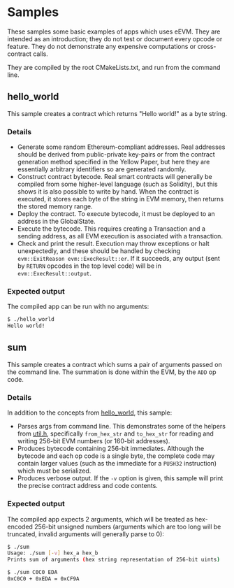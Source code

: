 # Samples

These samples some basic examples of apps which uses eEVM. They are intended as an introduction; they do not test or document every opcode or feature. They do not demonstrate any expensive computations or cross-contract calls.

They are compiled by the root CMakeLists.txt, and run from the command line.

## hello_world

This sample creates a contract which returns "Hello world!" as a byte string.

### Details

- Generate some random Ethereum-compliant addresses. Real addresses should be derived from public-private key-pairs or from the contract generation method specified in the Yellow Paper, but here they are essentially arbitrary identifiers so are generated randomly.
- Construct contract bytecode. Real smart contracts will generally be compiled from some higher-level language (such as Solidity), but this shows it is also possible to write by hand. When the contract is executed, it stores each byte of the string in EVM memory, then returns the stored memory range.
- Deploy the contract. To execute bytecode, it must be deployed to an address in the GlobalState.
- Execute the bytecode. This requires creating a Transaction and a sending address, as all EVM execution is associated with a transaction.
- Check and print the result. Execution may throw exceptions or halt unexpectedly, and these should be handled by checking `evm::ExitReason evm::ExecResult::er`. If it succeeds, any output (sent by `RETURN` opcodes in the top level code) will be in `evm::ExecResult::output`.

### Expected output

The compiled app can be run with no arguments:

```bash
$ ./hello_world
Hello world!
```

## sum

This sample creates a contract which sums a pair of arguments passed on the command line. The summation is done within the EVM, by the `ADD` op code.

### Details

In addition to the concepts from [hello_world](#hello_world), this sample:

- Parses args from command line. This demonstrates some of the helpers from [util.h](../include/util.h), specifically `from_hex_str` and `to_hex_str` for reading and writing 256-bit EVM numbers (or 160-bit addresses).
- Produces bytecode containing 256-bit immediates. Although the bytecode and each op code is a single byte, the complete code may contain larger values (such as the immediate for a `PUSH32` instruction) which must be serialized.
- Produces verbose output. If the `-v` option is given, this sample will print the precise contract address and code contents.

### Expected output

The compiled app expects 2 arguments, which will be treated as hex-encoded 256-bit unsigned numbers (arguments which are too long will be truncated, invalid arguments will generally parse to 0):

```bash
$ ./sum
Usage: ./sum [-v] hex_a hex_b
Prints sum of arguments (hex string representation of 256-bit uints)

$ ./sum C0C0 EDA
0xC0C0 + 0xEDA = 0xCF9A
```

